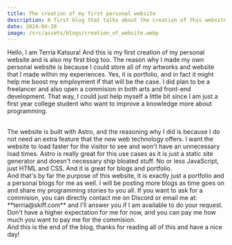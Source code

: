 ```yaml
---
title: The creation of my first personal website
description: A first blog that talks about the creation of this website. It is my first time doing this kind of thing.
date: 2024-04-20
image: /src/assets/blogs/creation_of_website.webp
---
```


Hello, I am Terria Katsura! And this is my first creation of my personal website and is also my first blog too.
The reason why I made my own personal website is because I could store all of my artworks and website that I made within my experiences.
Yes, it is portfolio, and in fact it might help me boost my employment if that will be the case. I did plan to be a freelancer and also
open a commision in both arts and front-end development. That way, I could just help myself a little bit since I am just a first year college student
who want to improve a knowledge more about programming.

<br/>
The website is built with Astro, and the reasoning why I did is because I do not need an extra feature that the new web technology offers.
I want the website to load faster for the visitor to see and won't have an unnecessary load times. Astro is really great for this use cases as
it is just a static site generator and doesn't necessary ship bloated stuff. No or less JavaScript, just HTML and CSS. And it is great for blogs
and portfolio.

<br/>
And that's by far the purpose of this website, it is exactly just a portfolio and a personal blogs for me as well. I will be posting more blogs as
time goes on and share my programming stories to you all. If you want to ask for a commision, you can directly contact me on Discord or email me at: 
**terria@skiff.com** and I'll answer you if I am available to do your request. Don't have a higher expectation for me for now, and you can pay me how much
you want to pay me for the commision.

<br/>
And this is the end of the blog, thanks for reading all of this and have a nice day!